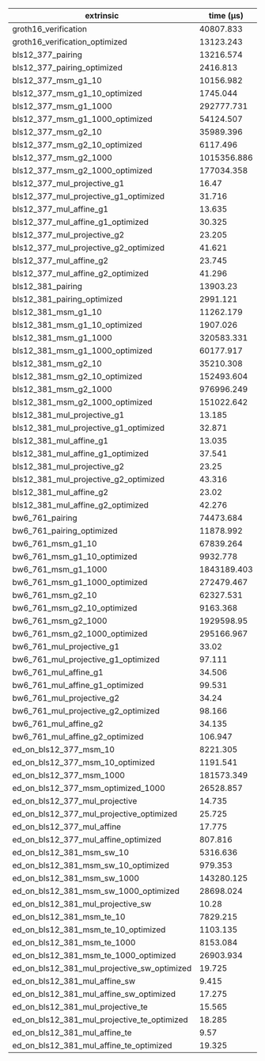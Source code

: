 | extrinsic                                   | time (µs)   |
| ------------------------------------------- | ----------- |
| groth16_verification                        | 40807.833   |
| groth16_verification_optimized              | 13123.243   |
| bls12_377_pairing                           | 13216.574   |
| bls12_377_pairing_optimized                 | 2416.813    |
| bls12_377_msm_g1_10                         | 10156.982   |
| bls12_377_msm_g1_10_optimized               | 1745.044    |
| bls12_377_msm_g1_1000                       | 292777.731  |
| bls12_377_msm_g1_1000_optimized             | 54124.507   |
| bls12_377_msm_g2_10                         | 35989.396   |
| bls12_377_msm_g2_10_optimized               | 6117.496    |
| bls12_377_msm_g2_1000                       | 1015356.886 |
| bls12_377_msm_g2_1000_optimized             | 177034.358  |
| bls12_377_mul_projective_g1                 | 16.47       |
| bls12_377_mul_projective_g1_optimized       | 31.716      |
| bls12_377_mul_affine_g1                     | 13.635      |
| bls12_377_mul_affine_g1_optimized           | 30.325      |
| bls12_377_mul_projective_g2                 | 23.205      |
| bls12_377_mul_projective_g2_optimized       | 41.621      |
| bls12_377_mul_affine_g2                     | 23.745      |
| bls12_377_mul_affine_g2_optimized           | 41.296      |
| bls12_381_pairing                           | 13903.23    |
| bls12_381_pairing_optimized                 | 2991.121    |
| bls12_381_msm_g1_10                         | 11262.179   |
| bls12_381_msm_g1_10_optimized               | 1907.026    |
| bls12_381_msm_g1_1000                       | 320583.331  |
| bls12_381_msm_g1_1000_optimized             | 60177.917   |
| bls12_381_msm_g2_10                         | 35210.308   |
| bls12_381_msm_g2_10_optimized               | 152493.604  |
| bls12_381_msm_g2_1000                       | 976996.249  |
| bls12_381_msm_g2_1000_optimized             | 151022.642  |
| bls12_381_mul_projective_g1                 | 13.185      |
| bls12_381_mul_projective_g1_optimized       | 32.871      |
| bls12_381_mul_affine_g1                     | 13.035      |
| bls12_381_mul_affine_g1_optimized           | 37.541      |
| bls12_381_mul_projective_g2                 | 23.25       |
| bls12_381_mul_projective_g2_optimized       | 43.316      |
| bls12_381_mul_affine_g2                     | 23.02       |
| bls12_381_mul_affine_g2_optimized           | 42.276      |
| bw6_761_pairing                             | 74473.684   |
| bw6_761_pairing_optimized                   | 11878.992   |
| bw6_761_msm_g1_10                           | 67839.264   |
| bw6_761_msm_g1_10_optimized                 | 9932.778    |
| bw6_761_msm_g1_1000                         | 1843189.403 |
| bw6_761_msm_g1_1000_optimized               | 272479.467  |
| bw6_761_msm_g2_10                           | 62327.531   |
| bw6_761_msm_g2_10_optimized                 | 9163.368    |
| bw6_761_msm_g2_1000                         | 1929598.95  |
| bw6_761_msm_g2_1000_optimized               | 295166.967  |
| bw6_761_mul_projective_g1                   | 33.02       |
| bw6_761_mul_projective_g1_optimized         | 97.111      |
| bw6_761_mul_affine_g1                       | 34.506      |
| bw6_761_mul_affine_g1_optimized             | 99.531      |
| bw6_761_mul_projective_g2                   | 34.24       |
| bw6_761_mul_projective_g2_optimized         | 98.166      |
| bw6_761_mul_affine_g2                       | 34.135      |
| bw6_761_mul_affine_g2_optimized             | 106.947     |
| ed_on_bls12_377_msm_10                      | 8221.305    |
| ed_on_bls12_377_msm_10_optimized            | 1191.541    |
| ed_on_bls12_377_msm_1000                    | 181573.349  |
| ed_on_bls12_377_msm_optimized_1000          | 26528.857   |
| ed_on_bls12_377_mul_projective              | 14.735      |
| ed_on_bls12_377_mul_projective_optimized    | 25.725      |
| ed_on_bls12_377_mul_affine                  | 17.775      |
| ed_on_bls12_377_mul_affine_optimized        | 807.816     |
| ed_on_bls12_381_msm_sw_10                   | 5316.636    |
| ed_on_bls12_381_msm_sw_10_optimized         | 979.353     |
| ed_on_bls12_381_msm_sw_1000                 | 143280.125  |
| ed_on_bls12_381_msm_sw_1000_optimized       | 28698.024   |
| ed_on_bls12_381_mul_projective_sw           | 10.28       |
| ed_on_bls12_381_msm_te_10                   | 7829.215    |
| ed_on_bls12_381_msm_te_10_optimized         | 1103.135    |
| ed_on_bls12_381_msm_te_1000                 | 8153.084    |
| ed_on_bls12_381_msm_te_1000_optimized       | 26903.934   |
| ed_on_bls12_381_mul_projective_sw_optimized | 19.725      |
| ed_on_bls12_381_mul_affine_sw               | 9.415       |
| ed_on_bls12_381_mul_affine_sw_optimized     | 17.275      |
| ed_on_bls12_381_mul_projective_te           | 15.565      |
| ed_on_bls12_381_mul_projective_te_optimized | 18.285      |
| ed_on_bls12_381_mul_affine_te               | 9.57        |
| ed_on_bls12_381_mul_affine_te_optimized     | 19.325      |
